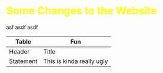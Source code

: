 # <font color = "Yellow"> **Some Changes to the Website**</font>

asf asdf asdf

| Table      | Fun |
| ----------- | ----------- |
| Header      | Title |
| Statement        | This is kinda really ugly |

